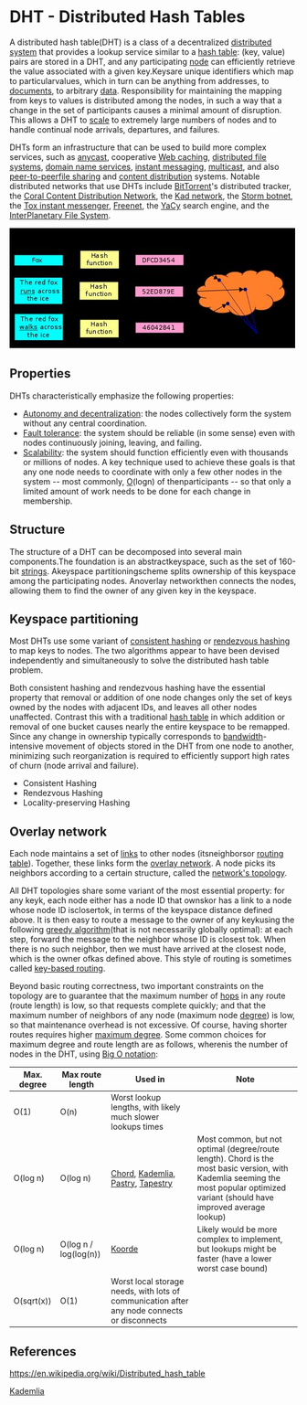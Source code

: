 # DHT - Distributed Hash Tables

A distributed hash table(DHT) is a class of a decentralized [distributed system](https://en.wikipedia.org/wiki/Distributed_computing) that provides a lookup service similar to a [hash table](https://en.wikipedia.org/wiki/Hash_table): (key, value) pairs are stored in a DHT, and any participating [node](https://en.wikipedia.org/wiki/Node_(networking)) can efficiently retrieve the value associated with a given key.Keysare unique identifiers which map to particularvalues, which in turn can be anything from addresses, to [documents](https://en.wikipedia.org/wiki/Electronic_document), to arbitrary [data](https://en.wikipedia.org/wiki/Data_(computing)). Responsibility for maintaining the mapping from keys to values is distributed among the nodes, in such a way that a change in the set of participants causes a minimal amount of disruption. This allows a DHT to [scale](https://en.wikipedia.org/wiki/Scale_(computing)) to extremely large numbers of nodes and to handle continual node arrivals, departures, and failures.

DHTs form an infrastructure that can be used to build more complex services, such as [anycast](https://en.wikipedia.org/wiki/Anycast), cooperative [Web caching](https://en.wikipedia.org/wiki/Web_cache), [distributed file systems](https://en.wikipedia.org/wiki/Distributed_file_system), [domain name services](https://en.wikipedia.org/wiki/Domain_name_system), [instant messaging](https://en.wikipedia.org/wiki/Instant_messaging), [multicast](https://en.wikipedia.org/wiki/Multicast), and also [peer-to-peer](https://en.wikipedia.org/wiki/Peer-to-peer)[file sharing](https://en.wikipedia.org/wiki/File_sharing) and [content distribution](https://en.wikipedia.org/wiki/Content_distribution) systems. Notable distributed networks that use DHTs include [BitTorrent](https://en.wikipedia.org/wiki/BitTorrent_(protocol))'s distributed tracker, the [Coral Content Distribution Network](https://en.wikipedia.org/wiki/Coral_Content_Distribution_Network), the [Kad network](https://en.wikipedia.org/wiki/Kad_network), the [Storm botnet](https://en.wikipedia.org/wiki/Storm_botnet), the [Tox instant messenger](https://en.wikipedia.org/wiki/Tox_(protocol)), [Freenet](https://en.wikipedia.org/wiki/Freenet), the [YaCy](https://en.wikipedia.org/wiki/YaCy) search engine, and the [InterPlanetary File System](https://en.wikipedia.org/wiki/InterPlanetary_File_System).

![image](../../media/DHT-Distributed-Hash-Tables-image1.jpg)

## Properties

DHTs characteristically emphasize the following properties:

- [Autonomy and decentralization](https://en.wikipedia.org/wiki/Decentralized_computing): the nodes collectively form the system without any central coordination.
- [Fault tolerance](https://en.wikipedia.org/wiki/Fault_tolerance): the system should be reliable (in some sense) even with nodes continuously joining, leaving, and failing.
- [Scalability](https://en.wikipedia.org/wiki/Scale_(computing)): the system should function efficiently even with thousands or millions of nodes.
A key technique used to achieve these goals is that any one node needs to coordinate with only a few other nodes in the system -- most commonly, [O](https://en.wikipedia.org/wiki/Big_O_notation)(logn) of thenparticipants -- so that only a limited amount of work needs to be done for each change in membership.

## Structure

The structure of a DHT can be decomposed into several main components.The foundation is an abstractkeyspace, such as the set of 160-bit [strings](https://en.wikipedia.org/wiki/String_(computer_science)). Akeyspace partitioningscheme splits ownership of this keyspace among the participating nodes. Anoverlay networkthen connects the nodes, allowing them to find the owner of any given key in the keyspace.

## Keyspace partitioning

Most DHTs use some variant of [consistent hashing](https://en.wikipedia.org/wiki/Consistent_hashing) or [rendezvous hashing](https://en.wikipedia.org/wiki/Rendezvous_hashing) to map keys to nodes. The two algorithms appear to have been devised independently and simultaneously to solve the distributed hash table problem.

Both consistent hashing and rendezvous hashing have the essential property that removal or addition of one node changes only the set of keys owned by the nodes with adjacent IDs, and leaves all other nodes unaffected. Contrast this with a traditional [hash table](https://en.wikipedia.org/wiki/Hash_table) in which addition or removal of one bucket causes nearly the entire keyspace to be remapped. Since any change in ownership typically corresponds to [bandwidth](https://en.wikipedia.org/wiki/Bandwidth_(computing))-intensive movement of objects stored in the DHT from one node to another, minimizing such reorganization is required to efficiently support high rates of churn (node arrival and failure).

- Consistent Hashing
- Rendezvous Hashing
- Locality-preserving Hashing

## Overlay network

Each node maintains a set of [links](https://en.wikipedia.org/wiki/Data_link) to other nodes (itsneighborsor [routing table](https://en.wikipedia.org/wiki/Routing_table)). Together, these links form the [overlay network](https://en.wikipedia.org/wiki/Overlay_network). A node picks its neighbors according to a certain structure, called the [network's topology](https://en.wikipedia.org/wiki/Network_topology).

All DHT topologies share some variant of the most essential property: for any keyk, each node either has a node ID that ownskor has a link to a node whose node ID isclosertok, in terms of the keyspace distance defined above. It is then easy to route a message to the owner of any keykusing the following [greedy algorithm](https://en.wikipedia.org/wiki/Greedy_algorithm)(that is not necessarily globally optimal): at each step, forward the message to the neighbor whose ID is closest tok. When there is no such neighbor, then we must have arrived at the closest node, which is the owner ofkas defined above. This style of routing is sometimes called [key-based routing](https://en.wikipedia.org/wiki/Key-based_routing).

Beyond basic routing correctness, two important constraints on the topology are to guarantee that the maximum number of [hops](https://en.wikipedia.org/wiki/Hop_(networking)) in any route (route length) is low, so that requests complete quickly; and that the maximum number of neighbors of any node (maximum node [degree](https://en.wikipedia.org/wiki/Degree_(graph_theory))) is low, so that maintenance overhead is not excessive. Of course, having shorter routes requires higher [maximum degree](https://en.wikipedia.org/wiki/Maximum_degree). Some common choices for maximum degree and route length are as follows, wherenis the number of nodes in the DHT, using [Big O notation](https://en.wikipedia.org/wiki/Big_O_notation):

| **Max. degree** | **Max route length** | **Used in** | **Note** |
|---|---|---|---|
| O(1) | O(n) | Worst lookup lengths, with likely much slower lookups times |
| O(log n) | O(log n) | [Chord](https://en.wikipedia.org/wiki/Chord_(peer-to-peer)), [Kademlia](https://en.wikipedia.org/wiki/Kademlia), [Pastry](https://en.wikipedia.org/wiki/Pastry_(DHT)), [Tapestry](https://en.wikipedia.org/wiki/Tapestry_(DHT)) | Most common, but not optimal (degree/route length). Chord is the most basic version, with Kademlia seeming the most popular optimized variant (should have improved average lookup) |
| O(log n) | O(log n / log(log(n)) | [Koorde](https://en.wikipedia.org/wiki/Koorde) | Likely would be more complex to implement, but lookups might be faster (have a lower worst case bound) |
| O(sqrt(x)) | O(1) | Worst local storage needs, with lots of communication after any node connects or disconnects |

## References

https://en.wikipedia.org/wiki/Distributed_hash_table

[Kademlia](data-structures/hashtable/kademlia.md)
